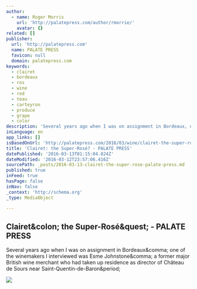 ```yaml
---
author:
  - name: Roger Morris
    url: 'http://palatepress.com/author/rmorrie/'
    avatar: {}
related: []
publisher:
  url: 'http://palatepress.com'
  name: PALATE PRESS
  favicon: null
  domain: palatepress.com
keywords:
  - clairet
  - bordeaux
  - ros
  - wine
  - red
  - teau
  - carteyron
  - produce
  - grape
  - color
description: 'Several years ago when I was on assignment in Bordeaux, one of the winemakers I interviewed was Esme Johnstone, a former major British wine merchant who had taken up residence as director of Château de Sours near Saint-Quentin-de-Baron.'
inLanguage: en
app_links: []
isBasedOnUrl: 'http://palatepress.com/2016/03/wine/clairet-the-super-rose/'
title: 'Clairet: the Super-Rosé? - PALATE PRESS'
datePublished: '2016-03-13T01:15:04.824Z'
dateModified: '2016-03-12T23:57:06.416Z'
sourcePath: _posts/2016-03-13-clairet-the-super-rose-palate-press.md
published: true
inFeed: true
hasPage: false
inNav: false
_context: 'http://schema.org'
_type: MediaObject

---
```

<article style=""><h1>Clairet&amp;colon; the Super-Rosé&amp;quest; - PALATE PRESS</h1><p>Several years ago when I was on assignment in Bordeaux&amp;comma; one of the winemakers I interviewed was Esme Johnstone&amp;comma; a former major British wine merchant who had taken up residence as director of Château de Sours near Saint-Quentin-de-Baron&amp;period;</p><img src="http://palatepress.com/wp-content/uploads/2016/03/17892-640x480-etiquette-chateau-de-parenchere-rose-bordeaux-clairet.png" /></article>